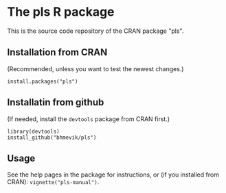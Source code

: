 # The pls R package

This is the source code repository of the CRAN package "pls".

## Installation from CRAN
(Recommended, unless you want to test the newest changes.)

    install.packages("pls")

## Installatin from github

(If needed, install the `devtools` package from CRAN first.)

    library(devtools)
    install_github("bhmevik/pls")

## Usage

See the help pages in the package for instructions, or (if you installed from CRAN): `vignette("pls-manual")`.
